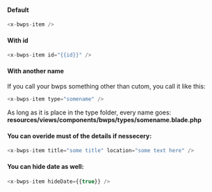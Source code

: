 #### Default
```php
<x-bwps-item />
```

#### With id
```php
<x-bwps-item id="{{id}}" />
```

#### With another name
If you call your bwps something other than cutom, you call it like this: 
```php
<x-bwps-item type="somename" />
```
As long as it is place in the type folder, every name goes: **resources/views/components/bwps/types/somename.blade.php**

#### You can overide must of the details if nessecery:  
```php
<x-bwps-item title="some title" location="some text here" />
```

#### You can hide date as well:  
```php
<x-bwps-item hideDate={{true}} />
```